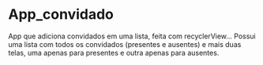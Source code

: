 # App_convidado
App que adiciona convidados em uma lista, feita com recyclerView... Possui uma lista com todos os convidados (presentes e ausentes) e mais duas telas, uma apenas para presentes e outra apenas para ausentes.

